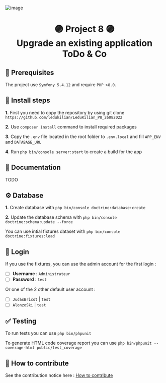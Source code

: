 ![image](https://user-images.githubusercontent.com/54909696/144947502-ef90f2a8-efcb-415d-b30d-5eba9d56fa65.png)
# <p align="center">🟣 Project 8 🟣<br /> Upgrade an existing application ToDo & Co</p>


## 🧩 Prerequisites
The project use `Symfony 5.4.12` and require `PHP >8.0`.


## 📌️ Install steps
**1.** First you need to copy the repository by using git clone `https://github.com/ledukilian/LeduKilian_P8_26082022`

**2.** Use `composer install` command to install required packages

**3.** Copy the `.env` file located in the root folder to `.env.local` and fill `APP_ENV` and `DATABASE_URL`

**4.** Run `php bin/console server:start` to create a build for the app


## 📖️ Documentation
TODO


## ⚙️ Database

**1.** Create database with `php bin/console doctrine:database:create`

**2.** Update the database schema with `php bin/console doctrine:schema:update --force`

You can use intial fixtures dataset with `php bin/console doctrine:fixtures:load`


## 🔐 Login
If you use the fixtures, you can use the admin account for the first login :

- [ ] **Username** : `Administrateur`
- [ ] **Password** : `test`

Or one of the 2  other default user account :

- [ ] `JudasBricot` | `test`
- [ ] `AlonzoSki` | `test`

## ✅ Testing
To run tests you can use `php bin/phpunit`

To generate HTML code coverage report you can use `php bin/phpunit --coverage-html public/test_coverage`


## 🧩 How to contribute

See the contribution notice here : [How to contribute](CONTRIBUTING.md)